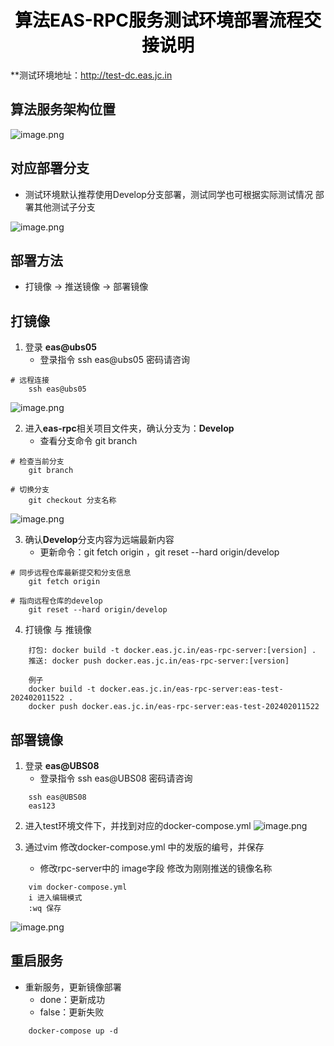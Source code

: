 
<h1 align = "center" style="color: #000000">算法EAS-RPC服务测试环境部署流程交接说明</h1>
  

**测试环境地址：http://test-dc.eas.jc.in  

## 算法服务架构位置   

![image.png](https://cdn.nlark.com/yuque/0/2024/png/22783797/1706838761556-02f8ee2c-8c43-4b02-81f3-bc04c689281d.png?x-oss-process=image%2Fwatermark%2Ctype_d3F5LW1pY3JvaGVp%2Csize_26%2Ctext_c3BlY2hvLXd4Yw%3D%3D%2Ccolor_FFFFFF%2Cshadow_50%2Ct_80%2Cg_se%2Cx_10%2Cy_10)

  

## 对应部署分支

- 测试环境默认推荐使用Develop分支部署，测试同学也可根据实际测试情况 部署其他测试子分支  

![image.png](https://cdn.nlark.com/yuque/0/2024/png/22783797/1706838890189-65ea357e-018c-4d78-8e91-d34218d6a1d9.png?x-oss-process=image%2Fwatermark%2Ctype_d3F5LW1pY3JvaGVp%2Csize_24%2Ctext_c3BlY2hvLXd4Yw%3D%3D%2Ccolor_FFFFFF%2Cshadow_50%2Ct_80%2Cg_se%2Cx_10%2Cy_10)


## 部署方法  

- 打镜像 -> 推送镜像 -> 部署镜像  
  
## 打镜像  

1. 登录 **eas@ubs05**  
	- 登录指令 ssh eas@ubs05 密码请咨询  
```
# 远程连接
	ssh eas@ubs05
```
![image.png](https://cdn.nlark.com/yuque/0/2024/png/22783797/1706839307608-aada1d0f-4f06-4e15-8d31-9548d54c3000.png?x-oss-process=image%2Fwatermark%2Ctype_d3F5LW1pY3JvaGVp%2Csize_12%2Ctext_c3BlY2hvLXd4Yw%3D%3D%2Ccolor_FFFFFF%2Cshadow_50%2Ct_80%2Cg_se%2Cx_10%2Cy_10)

2. 进入**eas-rpc**相关项目文件夹，确认分支为：**Develop** 
	- 查看分支命令 git branch
```
# 检查当前分支
	git branch

# 切换分支
	git checkout 分支名称
```
![image.png](https://cdn.nlark.com/yuque/0/2024/png/22783797/1706839478618-ff1a6e2b-0c23-436e-bfaa-7be8d23ea410.png?x-oss-process=image%2Fwatermark%2Ctype_d3F5LW1pY3JvaGVp%2Csize_16%2Ctext_c3BlY2hvLXd4Yw%3D%3D%2Ccolor_FFFFFF%2Cshadow_50%2Ct_80%2Cg_se%2Cx_10%2Cy_10)

3. 确认**Develop**分支内容为远端最新内容  
	- 更新命令：git fetch origin ，git reset --hard origin/develop
```
# 同步远程仓库最新提交和分支信息
	git fetch origin

# 指向远程仓库的develop
	git reset --hard origin/develop
```

4. 打镜像 与 推镜像  
```
	打包: docker build -t docker.eas.jc.in/eas-rpc-server:[version] .
	推送: docker push docker.eas.jc.in/eas-rpc-server:[version]
	
	例子
	docker build -t docker.eas.jc.in/eas-rpc-server:eas-test-202402011522 .
	docker push docker.eas.jc.in/eas-rpc-server:eas-test-202402011522
```


## 部署镜像  
1. 登录 **eas@UBS08**  
	- 登录指令 ssh eas@UBS08 密码请咨询  
```
	ssh eas@UBS08
	eas123
```

2. 进入test环境文件下，并找到对应的docker-compose.yml
![image.png](https://cdn.nlark.com/yuque/0/2024/png/22783797/1706843448063-9b4243eb-a9df-4673-8db2-7852bfb82655.png?x-oss-process=image%2Fwatermark%2Ctype_d3F5LW1pY3JvaGVp%2Csize_12%2Ctext_c3BlY2hvLXd4Yw%3D%3D%2Ccolor_FFFFFF%2Cshadow_50%2Ct_80%2Cg_se%2Cx_10%2Cy_10)

3. 通过vim 修改docker-compose.yml 中的发版的编号，并保存  
	- 修改rpc-server中的 image字段 修改为刚刚推送的镜像名称  

```
	vim docker-compose.yml
	i 进入编辑模式
	:wq 保存
```

![image.png](https://cdn.nlark.com/yuque/0/2024/png/22783797/1706843602203-1c20b9f3-1602-4d4b-a1e6-83b62bb57ed3.png?x-oss-process=image%2Fwatermark%2Ctype_d3F5LW1pY3JvaGVp%2Csize_16%2Ctext_c3BlY2hvLXd4Yw%3D%3D%2Ccolor_FFFFFF%2Cshadow_50%2Ct_80%2Cg_se%2Cx_10%2Cy_10)

## 重启服务
- 重新服务，更新镜像部署
	- done：更新成功
	- false：更新失败
```
	docker-compose up -d
```

